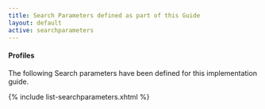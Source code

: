 ```yaml
---
title: Search Parameters defined as part of this Guide
layout: default
active: searchparameters
---
```

#### Profiles

The following Search parameters have been defined for this implementation guide.

{% include list-searchparameters.xhtml %}

<br />
